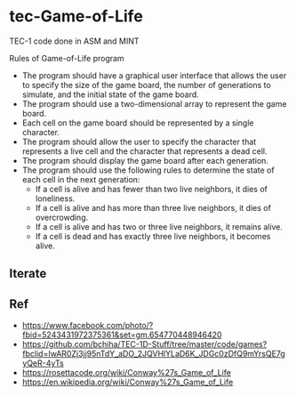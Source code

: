 # tec-Game-of-Life

TEC-1 code done in ASM and MINT 
 
Rules of Game-of-Life program

- The program should have a graphical user interface that allows the user to specify the size of the game board, the number of generations to simulate, and the initial state of the game board.
- The program should use a two-dimensional array to represent the game board.
- Each cell on the game board should be represented by a single character.
- The program should allow the user to specify the character that represents a live cell and the character that represents a dead cell.
- The program should display the game board after each generation.
- The program should use the following rules to determine the state of each cell in the next generation:
  - If a cell is alive and has fewer than two live neighbors, it dies of loneliness.
  - If a cell is alive and has more than three live neighbors, it dies of overcrowding.
  - If a cell is alive and has two or three live neighbors, it remains alive.
  - If a cell is dead and has exactly three live neighbors, it becomes alive.
 

## Iterate

## Ref
- https://www.facebook.com/photo/?fbid=5243431972375361&set=gm.654770448946420
- https://github.com/bchiha/TEC-1D-Stuff/tree/master/code/games?fbclid=IwAR0Zj3jj95nTdY_aDO_2JQVHlYLaD6K_JDGc0zDfQ9mYrsQE7gyQeR-4yTs
- https://rosettacode.org/wiki/Conway%27s_Game_of_Life
- https://en.wikipedia.org/wiki/Conway%27s_Game_of_Life

